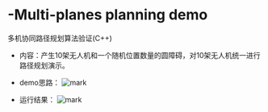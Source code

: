 # -Multi-planes planning demo
多机协同路径规划算法验证(C++)

- 内容：产生10架无人机和一个随机位置数量的圆障碍，对10架无人机统一进行路径规划演示。


- demo思路：
![mark](http://pbolrdc1h.bkt.clouddn.com/blog/180711/6072JmdaE0.jpg?imageslim)

- 运行结果：
![mark](http://pbolrdc1h.bkt.clouddn.com/blog/180711/c07kaiI71g.png?imageslim)

